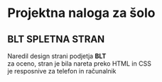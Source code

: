# Projektna naloga za šolo

<h2> BLT SPLETNA STRAN </h2>
<p>Naredil  design strani podjetja  <b>BLT</b>   <br>
za oceno, stran je bila nareta preko HTML in CSS <br>je resposnive za telefon in računalnik
<p/>

